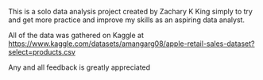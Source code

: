 This is a solo data analysis project created by Zachary K King simply to try and get more practice and improve my skills as an aspiring data analyst.

All of the data was gathered on Kaggle at https://www.kaggle.com/datasets/amangarg08/apple-retail-sales-dataset?select=products.csv

Any and all feedback is greatly appreciated
